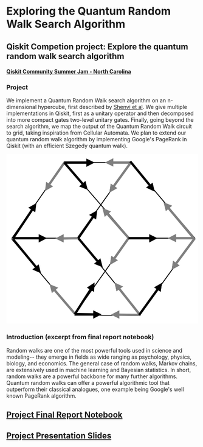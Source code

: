 # Exploring the Quantum Random Walk Search Algorithm

## Qiskit Competion project: Explore the quantum random walk search algorithm

#### [Qiskit Community Summer Jam - North Carolina](https://www.hackerearth.com/challenges/hackathon/qiskit-community-summer-jam-north-carolina/)

### Project
We implement a Quantum Random Walk search algorithm on an n-dimensional hypercube, first described by [Shenvi et al](https://arxiv.org/abs/quant-ph/0210064). We give multiple implementations in Qiskit, first as a unitary operator and then decomposed into more compact gates two-level unitary gates. Finally, going beyond the search algorithm, we map the output of the Quantum Random Walk circuit to grid, taking inspiration from Cellular Automata. We plan to extend our quantum random walk algorithm by implementing Google's PageRank in Qiskit (with an efficient Szegedy quantum walk). 

![Credit: Shenvi et. al 2003](media/shenvi.png)

### Introduction (excerpt from final report notebook)
Random walks are one of the most powerful tools used in science and modeling-- they emerge in fields as wide ranging as psychology, physics, biology, and economics. The general case of random walks, Markov chains, are extensively used in machine learning and Bayesian statistics. In short, random walks are a powerful backbone for many further algorithms. Quantum random walks can offer a powerful algorithmic tool that outperform their classical analogues, one example being Google's well known PageRank algorithm.



## [Project Final Report Notebook](https://github.com/nickk124/quantumsearch/blob/master/random_walk_search.ipynb)
## [Project Presentation Slides](https://docs.google.com/presentation/d/12z91TcJpA5Xs7IAXA2TSqWe6dqgraMIdLQBUktpFH7M)



